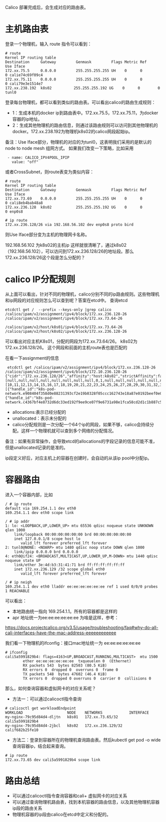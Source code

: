 Calico 部署完成后，会生成对应的路由表。
# 主机路由表
登录一个物理机，输入 route 指令可以看到：
```
# route
Kernel IP routing table
Destination     Gateway         Genmask         Flags Metric Ref    Use Iface
172.xx.75.5     0.0.0.0         255.255.255.255 UH    0      0        0 calie74c69f09c4
172.xx.75.11    0.0.0.0         255.255.255.255 UH    0      0        0 cali79e3e1514e7
172.xx.238.192  k8s02          255.255.255.192 UG    0      0        0 tunl0
```

登录每台物理机，都可以看到类似的路由表。可以看出calico的路由生成规则：
- 1：生成本机的docker ip到路由表中。172.xx.75.5，172.xx.75.11，为docker容器的ip地址。
- 2：生成其他物理机的路由信息，则通过该路由规则可以访问到其他物理机的docker。172.xx.238.192为物理机k8s02的calico网段起始ip。

备注：Use Iface部分，物理机的对应的为tunl0，这表明我们采用的是默认的node to node mesh 组网方式。
如果我们改变一下策略，比如采用
```
 - name: CALICO_IPV4POOL_IPIP 
   value: "off" 
```
或者CrossSubnet，则route表变为类似内容：

```
# route
Kernel IP routing table
Destination     Gateway         Genmask         Flags Metric Ref    Use Iface
172.xx.73.69    0.0.0.0         255.255.255.255 UH    0      0        0 cali8eb4bab48a8
172.xx.236.128  k8s02           255.255.255.192 UG    0      0        0 enp0s8

# ip route
172.xx.236.128/26 via 192.168.56.102 dev enp0s8 proto bird
```
则Use Iface部分变为主机的物理网卡名称。

192.168.56.102 为k8s02的主机ip
这样就很清晰了，通过k8s02（192.168.56.102），可以访问到172.xx.236.128/26的地址段。那么172.xx.236.128/26这个段是怎么分配的？

# calico IP分配规则
从上面可以看出，针对不同的物理机，calico分别不同的ip路由规则。这些物理机和ip网段的对应规则怎么可以查到呢？答案在etcd中。
查询etcd
```
etcdctl get /  --prefix --keys-only |grep calico
/calico/ipam/v2/assignment/ipv4/block/172.xx.236.128-26
/calico/ipam/v2/assignment/ipv4/block/172.xx.73.64-26

/calico/ipam/v2/host/k8s01/ipv4/block/172.xx.73.64-26
/calico/ipam/v2/host/k8s02/ipv4/block/172.xx.236.128-26
```
可以看出对应主机K8s01，分配的网段为172.xx.73.64/26。
k8s02为172.xx.236.128/26。
这个网段和前面的主机route表也是匹配的

在看一下assignment的信息
```
 etcdctl get /calico/ipam/v2/assignment/ipv4/block/172.xx.236.128-26
/calico/ipam/v2/assignment/ipv4/block/172.10.236.128-26
{"cidr":"172.xx.236.128/26","affinity":"host:k8s02","strictAffinity":false,"allocations":[null,null,null,null,null,null,null,null,0,1,null,null,null,null,null,null,null,null,null,null,null,null,null,null,null,null,null,null,null,null,null,null,null,null,null,null,null,null,null,null,null,null,null,null,null,null,null,null,null,null,null,null,null,null,null,null,null,null,null,null,null,null,null,null],"unallocated":[10,11,12,13,14,15,16,17,18,19,20,21,22,23,24,25,26,27,28,29,30,31,32,33,34,35,36,37,38,39,40,41,42,43,44,45,46,47,48,49,50,51,52,53,54,55,56,57,58,59,60,61,62,63,1,0,2,3,4,5,6,7],"attributes":[{"handle_id":"k8s-pod-network.e908404f358d0e88231393cf2e19b0328f05ccc162743e18a87e0192beef0e0d","secondary":null},{"handle_id":"k8s-pod-network.c4367bf4e8732d6dc33ed192f9ee9ce07f9e6731a98e1fca58cd2d1c1b887c5c","secondary":null}]}
```
- allocations:表示已经分配的
- unallocated：表示未分配的
- calico分配规则是一次分配一个64个ip的网段，如果不够，calico会持续分配。这样一个物理机就可以查到多个网络的分配情况。

备注：如果有异常操作，会导致etcd的allocations的字段记录的信息可能不准，但是unallocated记录的是准的。

ip段定义好后，对应主机上的容器在创建时，会自动的从该ip pool中分配ip。

# 容器路由
进入一个容器内部，比如
```
/ # ip route
default via 169.254.1.1 dev eth0 
169.254.1.1 dev eth0 scope link 

/ # ip addr
1: lo: <LOOPBACK,UP,LOWER_UP> mtu 65536 qdisc noqueue state UNKNOWN qlen 1000
    link/loopback 00:00:00:00:00:00 brd 00:00:00:00:00:00
    inet 127.0.0.1/8 scope host lo
       valid_lft forever preferred_lft forever
2: tunl0@NONE: <NOARP> mtu 1480 qdisc noop state DOWN qlen 1000
    link/ipip 0.0.0.0 brd 0.0.0.0
4: eth0@if24: <BROADCAST,MULTICAST,UP,LOWER_UP,M-DOWN> mtu 1440 qdisc noqueue state UP 
    link/ether 3e:4d:b3:31:41:71 brd ff:ff:ff:ff:ff:ff
    inet 172.xx.236.129 /32 scope global eth0
       valid_lft forever preferred_lft forever

/ # ip neigh
169.254.1.1 dev eth0 lladdr ee:ee:ee:ee:ee:ee ref 1 used 0/0/0 probes 1 REACHABLE

```
可以看出：
- 本地路由统一指向 169.254.1.1。所有的容器都是这样的
- apr 地址统一为ee:ee:ee:ee:ee:ee
为啥是这样，参考：

https://docs.projectcalico.org/v3.5/usage/troubleshooting/faq#why-do-all-cali-interfaces-have-the-mac-address-eeeeeeeeeeee

我们看一下物理机的ifconfig：接口mac地址统一为 ee:ee:ee:ee:ee:ee
```
# ifconfig
cali5a5991829b4: flags=4163<UP,BROADCAST,RUNNING,MULTICAST>  mtu 1500
        ether ee:ee:ee:ee:ee:ee  txqueuelen 0  (Ethernet)
        RX packets 543  bytes 82503 (80.5 KiB)
        RX errors 0  dropped 0  overruns 0  frame 0
        TX packets 548  bytes 47602 (46.4 KiB)
        TX errors 0  dropped 0 overruns 0  carrier 0  collisions 0
```

那么，如何查询容器和虚拟网卡的对应关系呢？
- 方法一：可以通过calicoctl指令查询
```
# calicoctl get workloadEndpoint
WORKLOAD                    NODE    NETWORKS            INTERFACE
my-nginx-79c95d84d4-dljtn   k8s01   172.xx.73.65/32     cali5a5991829b4
my-nginx-79c95d84d4-2jbcl   k8s02   172.xx.236.129/32   calif682b25fe10

```
- 方法二：登录到容器所在的物理机查询路由表。然后kubectl get pod -o wide 查询容器ip，结合起来查询。
```
# ip route
172.xx.73.65 dev cali5a5991829b4 scope link
```

# 路由总结
- 可以通过calicoctl指令查询容器和cali+ 虚拟网卡的对应关系
- 可以通过查询物理机路由表，找到本机容器的路由信息，以及其他物理机容器ip段的路由关系
- 物理机容器的ip段由calico在etcd中定义和分配的。
